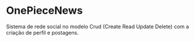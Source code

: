 # OnePieceNews

Sistema de rede social no modelo Crud (Create Read Update Delete) com a criação de perfil e postagens. 
